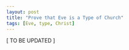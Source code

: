 ```yaml
---
layout: post
title: "Prove that Eve is a Type of Church"
tags: [Eve, type, Christ]
---
```


\[ TO BE UPDATED \]

<!-- 2 Cor. 11:2-3 -->
